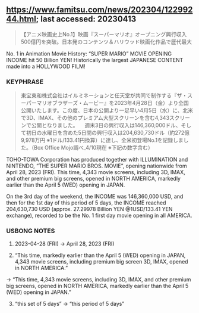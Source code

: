 ## https://www.famitsu.com/news/202304/12299244.html; last accessed: 20230413

> 【アニメ映画史上No.1】映画『スーパーマリオ』オープニング興行収入500億円を突破。日本発のコンテンツ＆ハリウッド映画化作品で歴代最大

No. 1 in Animation Movie History: “SUPER MARIO” MOVIE OPENING INCOME hit 50 Billion YEN! Historically the largest JAPANESE CONTENT made into a HOLLYWOOD FILM!

### KEYPHRASE

> 東宝東和株式会社はイルミネーションと任天堂が共同で制作する『ザ・スーパーマリオブラザーズ・ムービー』を2023年4月28日（金）より全国公開いたします。この度、日本の公開より一足早い4月5日（水）に、北米で3D、IMAX、その他のプレミアム大型スクリーンを含む4,343スクリーンで公開となりました。
　週末3日の興行収入は146,360,000ドル、そして初日の水曜日を含めた5日間の興行収入は204,630,730ドル（約272億9,978万円 ※1ドル/133.41円換算）に達し、全米初登場No.1を記録しました。（Box Office Mojo調べ_4/10現在 ※下記の数字含む）

TOHO-TOWA Corporation has produced together with ILLUMINATION and NINTENDO, “THE SUPER MARIO BROS. MOVIE”, opening nationwide from April 28, 2023 (FRI). This time, 4,343 movie screens, including 3D, IMAX, and other premium big screens, opened in NORTH AMERICA, markedly earlier than the April 5 (WED) opening in JAPAN.

On the 3rd day of the weekend, the INCOME was 146,360,000 USD, and then for the 1st day of this period of 5 days, the INCOME reached 204,630,730 USD (approx. 27.29978 Billion YEN @1USD/133.41 YEN exchange), recorded to be the No. 1 first day movie opening in all AMERICA.

### USBONG NOTES

1. 2023-04-28 (FRI) -> April 28, 2023 (FRI)

2. “This time, markedly earlier than the April 5 (WED) opening in JAPAN, 4,343 movie screens, including premium big screen 3D, IMAX, opened in NORTH AMERICA.” 

-> “This time, 4,343 movie screens, including 3D, IMAX, and other premium big screens, opened in NORTH AMERICA, markedly earlier than the April 5 (WED) opening in JAPAN.”

3. “this set of 5 days” -> “this period of 5 days”

